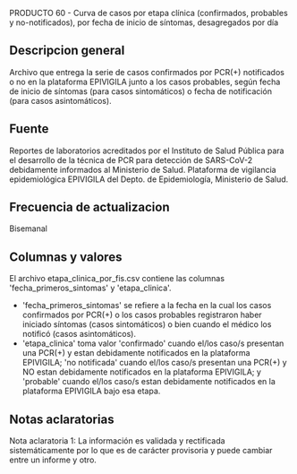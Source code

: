 PRODUCTO 60 - Curva de casos por etapa clínica (confirmados, probables y no-notificados), por fecha de inicio de síntomas, desagregados por día

Descripcion general
-------------------
Archivo que entrega la serie de casos confirmados por PCR(+) notificados o no en la plataforma EPIVIGILA junto a los casos probables, según fecha de inicio de síntomas (para casos sintomáticos) o fecha de notificación (para casos asintomáticos).


Fuente
------
Reportes de laboratorios acreditados por el Instituto de Salud Pública para el desarrollo de la técnica de PCR para detección de SARS-CoV-2 debidamente informados al Ministerio de Salud.
Plataforma de vigilancia epidemiológica EPIVIGILA del Depto. de Epidemiología, Ministerio de Salud.


Frecuencia de actualizacion
---------------------------
Bisemanal


Columnas y valores
------------------
El archivo etapa_clinica_por_fis.csv contiene las columnas 'fecha_primeros_sintomas' y 'etapa_clinica'.
- 'fecha_primeros_sintomas' se refiere a la fecha en la cual los casos confirmados por PCR(+) o los casos probables registraron haber iniciado síntomas (casos sintomáticos) o bien cuando el médico los notificó (casos asintomáticos). 
- 'etapa_clinica' toma valor 'confirmado' cuando el/los caso/s presentan una PCR(+) y estan debidamente notificados en la plataforma EPIVIGILA; 'no notificada' cuando el/los caso/s presentan una PCR(+) y NO estan debidamente notificados en la plataforma EPIVIGILA; y 'probable' cuando el/los caso/s estan debidamente notificados en la plataforma EPIVIGILA bajo esa etapa.


Notas aclaratorias
------------------
Nota aclaratoria 1: La información es validada y rectificada sistemáticamente por lo que es de carácter provisoria y puede cambiar entre un informe y otro. 